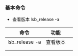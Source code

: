 ### 基本命令

- 查看版本      lsb_release -a





| 命令           | 功能     |      |
| -------------- | -------- | ---- |
| lsb_release -a | 查看版本 |      |
|                |          |      |
|                |          |      |

